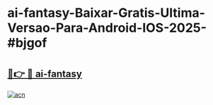 # ai-fantasy-Baixar-Gratis-Ultima-Versao-Para-Android-IOS-2025-#bjgof

# <h2><a href="https://ainizakaria.my?title=ai-fantasy&ref=24M">🔗👉 🔴 ai-fantasy</a></h2>

[![acn](https://github.com/user-attachments/assets/0f9c940e-d8b0-45ae-aac7-cd30a18b3e1c)](https://ainizakaria.my?title=ai-fantasy&ref=24M)

